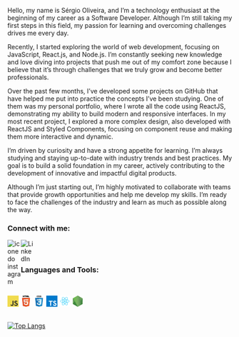 Hello, my name is Sérgio Oliveira, and I’m a technology enthusiast at the beginning of my career as a Software Developer. Although I’m still taking my first steps in this field, my passion for learning and overcoming challenges drives me every day.

Recently, I started exploring the world of web development, focusing on JavaScript, React.js, and Node.js. I’m constantly seeking new knowledge and love diving into projects that push me out of my comfort zone because I believe that it’s through challenges that we truly grow and become better professionals.

Over the past few months, I’ve developed some projects on GitHub that have helped me put into practice the concepts I’ve been studying. One of them was my personal portfolio, where I wrote all the code using ReactJS, demonstrating my ability to build modern and responsive interfaces. In my most recent project, I explored a more complex design, also developed with ReactJS and Styled Components, focusing on component reuse and making them more interactive and dynamic.

I’m driven by curiosity and have a strong appetite for learning. I’m always studying and staying up-to-date with industry trends and best practices. My goal is to build a solid foundation in my career, actively contributing to the development of innovative and impactful digital products.

Although I’m just starting out, I’m highly motivated to collaborate with teams that provide growth opportunities and help me develop my skills. I’m ready to face the challenges of the industry and learn as much as possible along the way.

### Connect with me: 

<p>
<a href="https://www.instagram.com/sergioliveiraffc/">
<img align="left" alt="icone do instagram" width="30px" src="https://cdn.jsdelivr.net/npm/simple-icons@v3/icons/instagram.svg" />
</a>
<a href="https://www.linkedin.com/in/sergioliveira-developer/">
<img align="left" alt="LinkedIn" width="30px" src="https://cdn.jsdelivr.net/npm/simple-icons@v3/icons/linkedin.svg" />
</a>

<br/>
<br/>
  

### Languages and Tools:


<br/>


<code><img height="25" src="https://raw.githubusercontent.com/github/explore/80688e429a7d4ef2fca1e82350fe8e3517d3494d/topics/javascript/javascript.png"></code>
<code><img height="25" src="https://raw.githubusercontent.com/github/explore/80688e429a7d4ef2fca1e82350fe8e3517d3494d/topics/html/html.png"></code>
<code><img height="25" src="https://raw.githubusercontent.com/github/explore/80688e429a7d4ef2fca1e82350fe8e3517d3494d/topics/css/css.png"></code>
<code><img height="25" src="https://raw.githubusercontent.com/github/explore/80688e429a7d4ef2fca1e82350fe8e3517d3494d/topics/typescript/typescript.png"></code>
<code><img height="25" src="https://raw.githubusercontent.com/github/explore/80688e429a7d4ef2fca1e82350fe8e3517d3494d/topics/react/react.png"></code>
<code><img height="25" src="https://raw.githubusercontent.com/github/explore/80688e429a7d4ef2fca1e82350fe8e3517d3494d/topics/nodejs/nodejs.png"></code> 
<br/>
<br/>

[![Top Langs](https://github-readme-stats.vercel.app/api/top-langs/?username=sergioliveira-developer&layout=compact&show_icons=true&theme=buefy)](https://github.com/rodolfomori/github-readme-stats)


